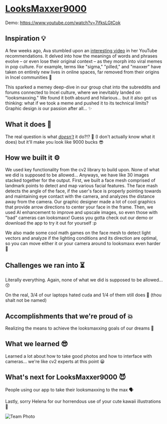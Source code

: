 # [LooksMaxxer9000](https://devpost.com/software/looksmaxxer9000)
Demo: https://www.youtube.com/watch?v=7ifksLGtCok
## Inspiration 💡

A few weeks ago, Ava stumbled upon an [interesting video](https://youtu.be/3M8ZxQiK4qo?si=9wvzmMxoS2aInDcQ) in her YouTube recommendations. It delved into how the meanings of words and phrases evolve – or even lose their original context – as they morph into viral memes in pop culture. For example, terms like "sigma," "pilled," and "maxxer" have taken on entirely new lives in online spaces, far removed from their origins in Incel communities 🤨

This sparked a memey deep-dive in our group chat into the subreddits and forums connected to Incel culture, where we inevitably landed on "looksmaxxing." We found it both absurd and hilarious... but it also got us thinking: what if we took a meme and pushed it to its technical limits? Graphic design _is_ our passion after all... ✨

## What it does 💞

The real question is what [_doesn't_](https://www.youtube.com/shorts/aeHgW4a5CJM) it do?!? 🎯
(I don't actually know what it does) but it'll make you look like 9000 bucks 😎

## How we built it ⚙️

We used key functionality from the cv2 library to build upon. None of what we did is supposed to be allowed... Anyways, we have like 30 images stacked together for the output. First, we built a face mesh comprised of landmark points to detect and map various facial features. The face mash detects the angle of the face, if the user's face is properly pointing towards and maintaining eye contact with the camera, and analyzes the distance away from the camera. Our graphic designer made a lot of cool graphics that provide arrow directions to center your face in the frame. Then, we used AI enhancement to improve and upscale images, so even those with "bad" cameras can looksmaxx! Guess you gotta check out our demo or download the app to try it out for yourself :p

We also made some cool math games on the face mesh to detect light vectors and analyze if the lighting conditions and its direction are optimal, so you can move either it or your camera around to looksmaxx even harder 😤

## Challenges we ran into ⏳

Literally everything. Again, none of what we did is supposed to be allowed... 😚

On the real, 3/4 of our laptops hated cuda and 1/4 of them still does 😬 (thou shalt not be named)

## Accomplishments that we're proud of 💥

Realizing the means to achieve the looksmaxxing goals of our dreams 🥰

## What we learned 😎

Learned a lot about how to take good photos and how to interface with cameras... we're like cv2 experts at this point 😀

## What's next for LooksMaxxer9000 😈
People using our app to take their looksmaxxing to the max 🗣️

Lastly, sorry Helena for our horrendous use of your cute kawaii illustrations 🥺

![Team Photo](https://drive.google.com/drive-viewer/AKGpihaKdvTHqAy8OghWMqXDg-oualQFsZEFzv0sarfhCdunGVbBMm53sEKWhAiPEgpy-Xm0mxdud5P7CW2GFcyfIRZ2kqeQzHmGrDU=s1600-rw-v1)